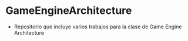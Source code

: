 # GameEngineArchitecture

* Repositorio que incluye varios trabajos para la clase de Game Engine Architecture